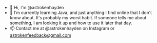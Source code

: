 - 👋 Hi, I’m @astrokenhayden 
- 🌱 I’m currently learning Java, and just anything I find online that I don't know about. It's probably my worst habit. If someone tells me about something, I am looking it up and how to use it later that day. 
- 📫 Contact me at @astrokenhayden on Instagram or astrokenfeedback@gmail.com  

<!---
astrokenhayden/astrokenhayden is a ✨ special ✨ repository because its `README.md` (this file) appears on your GitHub profile.
You can click the Preview link to take a look at your changes.
--->
